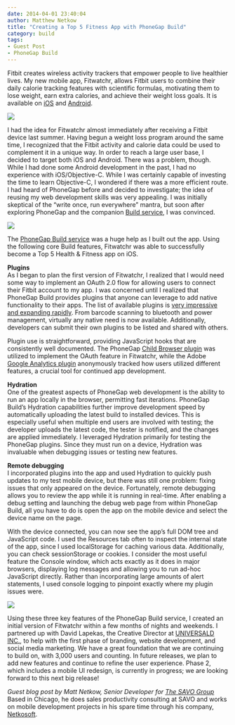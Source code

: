 ```yaml
---
date: 2014-04-01 23:40:04
author: Matthew Netkow
title: "Creating a Top 5 Fitness App with PhoneGap Build"
category: build
tags:
- Guest Post
- PhoneGap Build
---
```


Fitbit creates wireless activity trackers that empower people to live healthier lives. My new mobile app, Fitwatchr, allows Fitbit users to combine their daily calorie tracking features with scientific formulas, motivating them to lose weight, earn extra calories, and achieve their weight loss goals. It is available on [iOS](https://itunes.apple.com/us/app/fitwatchr-advanced-fitbit/id684005201?mt=8) and [Android](https://play.google.com/store/apps/details?id=com.netkow.fitwatchr).

![](/blog/uploads/2014-04/fitwatchr.png)

I had the idea for Fitwatchr almost immediately after receiving a Fitbit device last summer. Having begun a weight loss program around the same time, I recognized that the Fitbit activity and calorie data could be used to complement it in a unique way. In order to reach a large user base, I decided to target both iOS and Android. There was a problem, though. While I had done some Android development in the past, I had no experience with iOS/Objective-C. While I was certainly capable of investing the time to learn Objective-C, I wondered if there was a more efficient route. I had heard of PhoneGap before and decided to investigate; the idea of reusing my web development skills was very appealing. I was initially skeptical of the “write once, run everywhere” mantra, but soon after exploring PhoneGap and the companion [Build service](http://build.phonegap.com), I was convinced.

![](/blog/uploads/2014-04/fitwatchr_1.jpg)

The [PhoneGap Build service](http://build.phonegap.com) was a huge help as I built out the app. Using the following core Build features, Fitwatchr was able to successfully become a Top 5 Health & Fitness app on iOS.

**Plugins**  
As I began to plan the first version of Fitwatchr, I realized that I would need some way to implement an OAuth 2.0 flow for allowing users to connect their Fitbit account to my app. I was concerned until I realized that PhoneGap Build provides plugins that anyone can leverage to add native functionality to their apps. The list of available plugins is [very impressive and expanding rapidly](https://build.phonegap.com/plugins). From barcode scanning to bluetooth and power management, virtually any native need is now available. Additionally, developers can submit their own plugins to be listed and shared with others.

Plugin use is straightforward, providing JavaScript hooks that are consistently well documented. The PhoneGap [Child Browser plugin](https://build.phonegap.com/plugins/2) was utilized to implement the OAuth feature in Fitwatchr, while the Adobe [Google Analytics plugin](https://build.phonegap.com/plugins/156) anonymously tracked how users utilized different features, a crucial tool for continued app development.

**Hydration**  
One of the greatest aspects of PhoneGap web development is the ability to run an app locally in the browser, permitting fast iterations. PhoneGap Build’s Hydration capabilities further improve development speed by automatically uploading the latest build to installed devices. This is especially useful when multiple end users are involved with testing; the developer uploads the latest code, the tester is notified, and the changes are applied immediately. I leveraged Hydration primarily for testing the PhoneGap plugins. Since they must run on a device, Hydration was invaluable when debugging issues or testing new features.

**Remote debugging**  
I incorporated plugins into the app and used Hydration to quickly push updates to my test mobile device, but there was still one problem: fixing issues that only appeared on the device. Fortunately, remote debugging allows you to review the app while it is running in real-time. After enabling a debug setting and launching the debug web page from within PhoneGap Build, all you have to do is open the app on the mobile device and select the device name on the page.

With the device connected, you can now see the app’s full DOM tree and JavaScript code. I used the Resources tab often to inspect the internal state of the app, since I used localStorage for caching various data. Additionally, you can check sessionStorage or cookies. I consider the most useful feature the Console window, which acts exactly as it does in major browsers, displaying log messages and allowing you to run ad-hoc JavaScript directly. Rather than incorporating large amounts of alert statements, I used console logging to pinpoint exactly where my plugin issues were.

![](/blog/uploads/2014-04/fitwatchr_2.jpg)

Using these three key features of the PhoneGap Build service, I created an initial version of Fitwatchr within a few months of nights and weekends. I partnered up with David Lapekas, the Creative Director at [UNIVERSALD INC.](http://www.universald.com/), to help with the first phase of branding, website development, and social media marketing. We have a great foundation that we are continuing to build on, with 3,000 users and counting. In future releases, we plan to add new features and continue to refine the user experience. Phase 2, which includes a mobile UI redesign, is currently in progress; we are looking forward to this next big release!

*Guest blog post by Matt Netkow, Senior Developer for [The SAVO Group](http://www.savogroup.com/)*  
Based in Chicago, he does sales productivity consulting at SAVO and works on mobile development projects in his spare time through his company, [Netkosoft](http://www.netkosoft.com).
